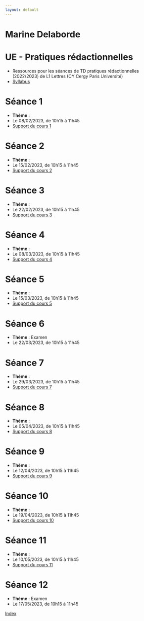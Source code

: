 ```yaml
---
layout: default
---
```


#  Marine Delaborde

# UE - Pratiques rédactionnelles
- Ressources pour les séances de TD pratiques rédactionnelles (2022/2023) de L1 Lettres (CY Cergy Paris Université)
- [Syllabus](files/cours/pratiques-redactionnelles/Syllabus-PR-22-23.pdf)

# Séance 1
- **Thème** : 
- Le 08/02/2023, de 10h15 à 11h45
- [Support du cours 1](files/cours/pratiques-redactionnelles/PR1-Delaborde-2023.pdf)

# Séance 2
- **Thème** : 
- Le 15/02/2023, de 10h15 à 11h45
- [Support du cours 2](files/cours/pratiques-redactionnelles/PR2-Delaborde-2023.pdf)

# Séance 3
- **Thème** : 
- Le 22/02/2023, de 10h15 à 11h45
- [Support du cours 3](files/cours/pratiques-redactionnelles/PR3-Delaborde-2023.pdf)

# Séance 4
- **Thème** : 
- Le 08/03/2023, de 10h15 à 11h45
- [Support du cours 4](files/cours/pratiques-redactionnelles/PR4-Delaborde-2023.pdf)

# Séance 5
- **Thème** : 
- Le 15/03/2023, de 10h15 à 11h45
- [Support du cours 5](files/cours/pratiques-redactionnelles/PR5-Delaborde-2023.pdf)

# Séance 6
- **Thème** : Examen
- Le 22/03/2023, de 10h15 à 11h45

# Séance 7
- **Thème** : 
- Le 29/03/2023, de 10h15 à 11h45
- [Support du cours 7](files/cours/pratiques-redactionnelles/PR7-Delaborde-2023.pdf)

# Séance 8
- **Thème** : 
- Le 05/04/2023, de 10h15 à 11h45
- [Support du cours 8](files/cours/pratiques-redactionnelles/PR8-Delaborde-2023.pdf)

# Séance 9
- **Thème** : 
- Le 12/04/2023, de 10h15 à 11h45
- [Support du cours 9](files/cours/pratiques-redactionnelles/PR9-Delaborde-2023.pdf)

# Séance 10
- **Thème** : 
- Le 19/04/2023, de 10h15 à 11h45
- [Support du cours 10](files/cours/pratiques-redactionnelles/PR10-Delaborde-2023.pdf)

# Séance 11
- **Thème** : 
- Le 10/05/2023, de 10h15 à 11h45
- [Support du cours 11](files/cours/pratiques-redactionnelles/PR11-Delaborde-2023.pdf)

# Séance 12
- **Thème** : Examen
- Le 17/05/2023, de 10h15 à 11h45

[Index](./)